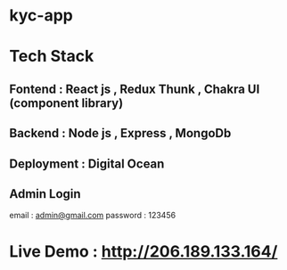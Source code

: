 # kyc-app

# Tech Stack

## Fontend :  React js , Redux Thunk , Chakra UI (component library)

## Backend : Node js , Express , MongoDb

## Deployment : Digital Ocean

## Admin Login 
email : admin@gmail.com
password : 123456


# Live Demo : http://206.189.133.164/
